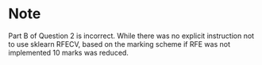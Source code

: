 # Note

Part B of Question 2 is incorrect. While there was no explicit instruction not to use sklearn RFECV, based on the marking scheme if RFE was not implemented 10 marks was reduced.
